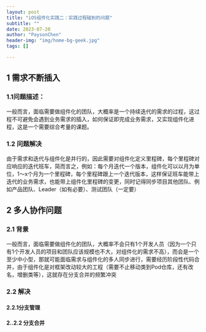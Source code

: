 ```yaml
---
layout: post
title: "iOS组件化实践二：实践过程碰到的问题"
subtitle: ""
date: 2023-07-20
author: "PaysonChen"
header-img: "img/home-bg-geek.jpg"
tags: []

---
```


## 1 需求不断插入

### 1.1问题描述：

​	一般而言，面临需要做组件化的团队，大概率是一个持续迭代的需求的过程，这过程不可避免会遇到业务需求的插入，如何保证即完成业务需求，又实现组件化进程，这是一个需要综合考量的课题。

### 1.2 问题解决

​	由于需求和迭代与组件化是并行的，因此需要对组件化定义里程碑，每个里程碑对应响应的迭代班车，简而言之，例如：每个月迭代一个版本，组件化可以以月为单位，1～x个月为一个里程碑，每个里程碑跟上一个迭代版本，这样保证班车能带上迭代的业务需求，也能带上组件化里程碑的变更，同时记得同步项目其他团队、例如产品团队、Leader（如有必要）、测试团队（一定要）

## 2 多人协作问题

### 2.1 背景

一般而言，面临需要做组件化的团队，大概率不会只有1个开发人员（因为一个只有1个开发人员的项目和团队应该规模也不大，对组件化的需求不高），而会是一个至少中小型，那就可能面临需求与组件化的多人同步进行，需要经历阶段性代码合并，由于组件化是对框架改动较大的工程（需要不止移动类到Pod仓库，还有改名，增删类等），这就存在分支合并的频繁冲突

### 2.2 解决

#### 2.2.1分支管理

#### 2..2.2 分支合并

